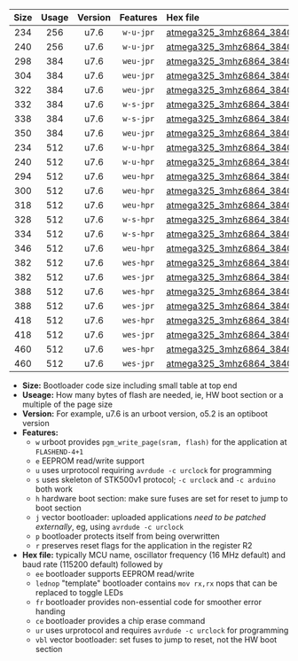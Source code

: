 |Size|Usage|Version|Features|Hex file|
|:-:|:-:|:-:|:-:|:--|
|234|256|u7.6|`w-u-jpr`|[atmega325_3mhz6864_38400bps_ur_vbl.hex](https://raw.githubusercontent.com/stefanrueger/urboot/main/atmega325_3mhz6864_38400bps_ur_vbl.hex)|
|240|256|u7.6|`w-u-jpr`|[atmega325_3mhz6864_38400bps_lednop_ur_vbl.hex](https://raw.githubusercontent.com/stefanrueger/urboot/main/atmega325_3mhz6864_38400bps_lednop_ur_vbl.hex)|
|298|384|u7.6|`weu-jpr`|[atmega325_3mhz6864_38400bps_ee_ur_vbl.hex](https://raw.githubusercontent.com/stefanrueger/urboot/main/atmega325_3mhz6864_38400bps_ee_ur_vbl.hex)|
|304|384|u7.6|`weu-jpr`|[atmega325_3mhz6864_38400bps_ee_lednop_ur_vbl.hex](https://raw.githubusercontent.com/stefanrueger/urboot/main/atmega325_3mhz6864_38400bps_ee_lednop_ur_vbl.hex)|
|322|384|u7.6|`weu-jpr`|[atmega325_3mhz6864_38400bps_ee_lednop_fr_ur_vbl.hex](https://raw.githubusercontent.com/stefanrueger/urboot/main/atmega325_3mhz6864_38400bps_ee_lednop_fr_ur_vbl.hex)|
|332|384|u7.6|`w-s-jpr`|[atmega325_3mhz6864_38400bps_vbl.hex](https://raw.githubusercontent.com/stefanrueger/urboot/main/atmega325_3mhz6864_38400bps_vbl.hex)|
|338|384|u7.6|`w-s-jpr`|[atmega325_3mhz6864_38400bps_lednop_vbl.hex](https://raw.githubusercontent.com/stefanrueger/urboot/main/atmega325_3mhz6864_38400bps_lednop_vbl.hex)|
|350|384|u7.6|`weu-jpr`|[atmega325_3mhz6864_38400bps_ee_lednop_fr_ce_ur_vbl.hex](https://raw.githubusercontent.com/stefanrueger/urboot/main/atmega325_3mhz6864_38400bps_ee_lednop_fr_ce_ur_vbl.hex)|
|234|512|u7.6|`w-u-hpr`|[atmega325_3mhz6864_38400bps_ur.hex](https://raw.githubusercontent.com/stefanrueger/urboot/main/atmega325_3mhz6864_38400bps_ur.hex)|
|240|512|u7.6|`w-u-hpr`|[atmega325_3mhz6864_38400bps_lednop_ur.hex](https://raw.githubusercontent.com/stefanrueger/urboot/main/atmega325_3mhz6864_38400bps_lednop_ur.hex)|
|294|512|u7.6|`weu-hpr`|[atmega325_3mhz6864_38400bps_ee_ur.hex](https://raw.githubusercontent.com/stefanrueger/urboot/main/atmega325_3mhz6864_38400bps_ee_ur.hex)|
|300|512|u7.6|`weu-hpr`|[atmega325_3mhz6864_38400bps_ee_lednop_ur.hex](https://raw.githubusercontent.com/stefanrueger/urboot/main/atmega325_3mhz6864_38400bps_ee_lednop_ur.hex)|
|318|512|u7.6|`weu-hpr`|[atmega325_3mhz6864_38400bps_ee_lednop_fr_ur.hex](https://raw.githubusercontent.com/stefanrueger/urboot/main/atmega325_3mhz6864_38400bps_ee_lednop_fr_ur.hex)|
|328|512|u7.6|`w-s-hpr`|[atmega325_3mhz6864_38400bps.hex](https://raw.githubusercontent.com/stefanrueger/urboot/main/atmega325_3mhz6864_38400bps.hex)|
|334|512|u7.6|`w-s-hpr`|[atmega325_3mhz6864_38400bps_lednop.hex](https://raw.githubusercontent.com/stefanrueger/urboot/main/atmega325_3mhz6864_38400bps_lednop.hex)|
|346|512|u7.6|`weu-hpr`|[atmega325_3mhz6864_38400bps_ee_lednop_fr_ce_ur.hex](https://raw.githubusercontent.com/stefanrueger/urboot/main/atmega325_3mhz6864_38400bps_ee_lednop_fr_ce_ur.hex)|
|382|512|u7.6|`wes-hpr`|[atmega325_3mhz6864_38400bps_ee.hex](https://raw.githubusercontent.com/stefanrueger/urboot/main/atmega325_3mhz6864_38400bps_ee.hex)|
|382|512|u7.6|`wes-jpr`|[atmega325_3mhz6864_38400bps_ee_vbl.hex](https://raw.githubusercontent.com/stefanrueger/urboot/main/atmega325_3mhz6864_38400bps_ee_vbl.hex)|
|388|512|u7.6|`wes-hpr`|[atmega325_3mhz6864_38400bps_ee_lednop.hex](https://raw.githubusercontent.com/stefanrueger/urboot/main/atmega325_3mhz6864_38400bps_ee_lednop.hex)|
|388|512|u7.6|`wes-jpr`|[atmega325_3mhz6864_38400bps_ee_lednop_vbl.hex](https://raw.githubusercontent.com/stefanrueger/urboot/main/atmega325_3mhz6864_38400bps_ee_lednop_vbl.hex)|
|418|512|u7.6|`wes-hpr`|[atmega325_3mhz6864_38400bps_ee_lednop_fr.hex](https://raw.githubusercontent.com/stefanrueger/urboot/main/atmega325_3mhz6864_38400bps_ee_lednop_fr.hex)|
|418|512|u7.6|`wes-jpr`|[atmega325_3mhz6864_38400bps_ee_lednop_fr_vbl.hex](https://raw.githubusercontent.com/stefanrueger/urboot/main/atmega325_3mhz6864_38400bps_ee_lednop_fr_vbl.hex)|
|460|512|u7.6|`wes-hpr`|[atmega325_3mhz6864_38400bps_ee_lednop_fr_ce.hex](https://raw.githubusercontent.com/stefanrueger/urboot/main/atmega325_3mhz6864_38400bps_ee_lednop_fr_ce.hex)|
|460|512|u7.6|`wes-jpr`|[atmega325_3mhz6864_38400bps_ee_lednop_fr_ce_vbl.hex](https://raw.githubusercontent.com/stefanrueger/urboot/main/atmega325_3mhz6864_38400bps_ee_lednop_fr_ce_vbl.hex)|

- **Size:** Bootloader code size including small table at top end
- **Useage:** How many bytes of flash are needed, ie, HW boot section or a multiple of the page size
- **Version:** For example, u7.6 is an urboot version, o5.2 is an optiboot version
- **Features:**
  + `w` urboot provides `pgm_write_page(sram, flash)` for the application at `FLASHEND-4+1`
  + `e` EEPROM read/write support
  + `u` uses urprotocol requiring `avrdude -c urclock` for programming
  + `s` uses skeleton of STK500v1 protocol; `-c urclock` and `-c arduino` both work
  + `h` hardware boot section: make sure fuses are set for reset to jump to boot section
  + `j` vector bootloader: uploaded applications *need to be patched externally*, eg, using `avrdude -c urclock`
  + `p` bootloader protects itself from being overwritten
  + `r` preserves reset flags for the application in the register R2
- **Hex file:** typically MCU name, oscillator frequency (16 MHz default) and baud rate (115200 default) followed by
  + `ee` bootloader supports EEPROM read/write
  + `lednop` "template" bootloader contains `mov rx,rx` nops that can be replaced to toggle LEDs
  + `fr` bootloader provides non-essential code for smoother error handing
  + `ce` bootloader provides a chip erase command
  + `ur` uses urprotocol and requires `avrdude -c urclock` for programming
  + `vbl` vector bootloader: set fuses to jump to reset, not the HW boot section
